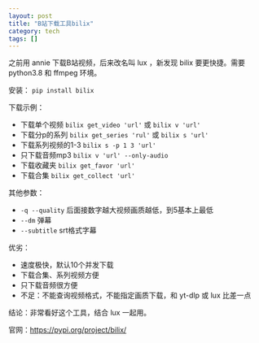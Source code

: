 ```yaml
---
layout: post
title: "B站下载工具bilix"
category: tech
tags: []
---
```


之前用 annie 下载B站视频，后来改名叫 lux ，新发现 bilix 要更快捷。需要 python3.8 和 ffmpeg 环境。

安装： `pip install bilix`

下载示例：

- 下载单个视频 `bilix get_video 'url'` 或 `bilix v 'url'`
- 下载分p的系列 `bilix get_series 'rul'` 或 `bilix s 'url'`
- 下载系列视频的1-3 `bilix s -p 1 3 'url'` 
- 只下载音频mp3 `bilix v 'url' --only-audio`
- 下载收藏夹 `bilix get_favor 'url'`
- 下载合集 `bilix get_collect 'url'`

其他参数：

- `-q --quality` 后面接数字越大视频画质越低，到5基本上最低
- `--dm` 弹幕
- `--subtitle` srt格式字幕


优劣：

- 速度极快，默认10个并发下载
- 下载合集、系列视频方便
- 只下载音频很方便
- 不足：不能查询视频格式，不能指定画质下载，和 yt-dlp 或 lux 比差一点

结论：非常看好这个工具，结合 lux 一起用。

官网：https://pypi.org/project/bilix/